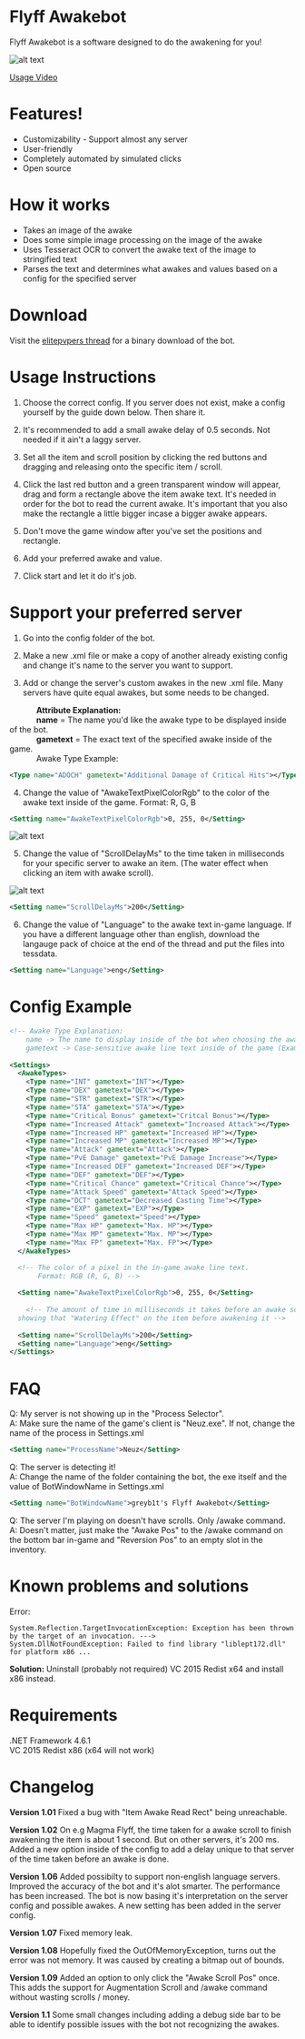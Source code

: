 # Flyff Awakebot
Flyff Awakebot is a software designed to do the awakening for you!

![alt text](https://i.epvpimg.com/1zZQg.png "Logo Title Text 1")

[Usage Video](https://www.youtube.com/watch?v=15anXFvMVNs "flyff bot video")

# Features!

  - Customizability - Support almost any server
  - User-friendly
  - Completely automated by simulated clicks
  - Open source
  
# How it works
  - Takes an image of the awake
  - Does some simple image processing on the image of the awake
  - Uses Tesseract OCR to convert the awake text of the image to stringified text
  - Parses the text and determines what awakes and values based on a config for the specified server

# Download

Visit the [elitepvpers thread](https://www.elitepvpers.com/forum/flyff-hacks-bots-cheats-exploits-macros/4139263-flyff-awakebot-customizable-support-your-own-server.html) for a binary download of the bot.

# Usage Instructions
1. Choose the correct config. If you server does not exist, make a config yourself by the guide down below. Then share it.

2. It's recommended to add a small awake delay of 0.5 seconds. Not needed if it ain't a laggy server.

3. Set all the item and scroll position by clicking the red buttons and dragging and releasing onto the specific item / scroll.

4. Click the last red button and a green transparent window will appear, drag and form a rectangle above the item awake text. It's needed in order for the bot to read the current awake. It's important that you also make the rectangle a little bigger incase a bigger awake appears.

5. Don't move the game window after you've set the positions and rectangle.

6. Add your preferred awake and value.

7. Click start and let it do it's job.

# Support your preferred server
1. Go into the config folder of the bot.

2. Make a new .xml file or make a copy of another already existing config and change it's name to the server you want to support.

3. Add or change the server's custom awakes in the new .xml file. Many servers have quite equal awakes, but some needs to be changed.

&nbsp;&nbsp;&nbsp;&nbsp;&nbsp;&nbsp;&nbsp;&nbsp;&nbsp;&nbsp;&nbsp;&nbsp;**Attribute Explanation:**  
&nbsp;&nbsp;&nbsp;&nbsp;&nbsp;&nbsp;&nbsp;&nbsp;&nbsp;&nbsp;&nbsp;&nbsp;**name** = The name you'd like the awake type to be displayed inside of the bot.  
&nbsp;&nbsp;&nbsp;&nbsp;&nbsp;&nbsp;&nbsp;&nbsp;&nbsp;&nbsp;&nbsp;&nbsp;**gametext** = The exact text of the specified awake inside of the game.  
&nbsp;&nbsp;&nbsp;&nbsp;&nbsp;&nbsp;&nbsp;&nbsp;&nbsp;&nbsp;&nbsp;&nbsp;Awake Type Example:  
```xml
<Type name="ADOCH" gametext="Additional Damage of Critical Hits"></Type>
```
4. Change the value of "AwakeTextPixelColorRgb" to the color of the awake text inside of the game.
Format: R, G, B
```xml
<Setting name="AwakeTextPixelColorRgb">0, 255, 0</Setting>
```

![alt text](https://i.epvpimg.com/OOhSb.png "Awake color image")

5. Change the value of "ScrollDelayMs" to the time taken in milliseconds for your specific server to awake an item. (The water effect when clicking an item with awake scroll).

![alt text](https://i.epvpimg.com/yujEc.png "Awake water effect image")
```xml
<Setting name="ScrollDelayMs">200</Setting>
```
6. Change the value of "Language" to the awake text in-game language. If you have a different language other than english, download the langauge pack of choice at the end of the thread and put the files into tessdata.
```xml
<Setting name="Language">eng</Setting>
```
# Config Example
```xml
<!-- Awake Type Explanation:
	name -> The name to display inside of the bot when choosing the awake (Example: ADOCH)
	gametext -> Case-sensitive awake line text inside of the game (Example: Additional Damage of Critical Hits) -->
	
<Settings>
  <AwakeTypes>  
	<Type name="INT" gametext="INT"></Type>
	<Type name="DEX" gametext="DEX"></Type>
	<Type name="STR" gametext="STR"></Type>
	<Type name="STA" gametext="STA"></Type>
	<Type name="Critical Bonus" gametext="Critcal Bonus"></Type>
	<Type name="Increased Attack" gametext="Increased Attack"></Type>
	<Type name="Increased HP" gametext="Increased HP"></Type>
	<Type name="Increased MP" gametext="Increased MP"></Type>
	<Type name="Attack" gametext="Attack"></Type>
	<Type name="PvE Damage" gametext="PvE Damage Increase"></Type>
	<Type name="Increased DEF" gametext="Increased DEF"></Type>
	<Type name="DEF" gametext="DEF"></Type>
	<Type name="Critical Chance" gametext="Critical Chance"></Type>
	<Type name="Attack Speed" gametext="Attack Speed"></Type>
	<Type name="DCT" gametext="Decreased Casting Time"></Type>
	<Type name="EXP" gametext="EXP"></Type>
	<Type name="Speed" gametext="Speed"></Type>
	<Type name="Max HP" gametext="Max. HP"></Type>
	<Type name="Max MP" gametext="Max. MP"></Type>
	<Type name="Max FP" gametext="Max. FP"></Type>
  </AwakeTypes>

  <!-- The color of a pixel in the in-game awake line text. 
	   Format: RGB (R, G, B) -->
	   
  <Setting name="AwakeTextPixelColorRgb">0, 255, 0</Setting>
  
    <!-- The amount of time in milliseconds it takes before an awake scroll is done
  showing that "Watering Effect" on the item before awakening it -->
  
  <Setting name="ScrollDelayMs">200</Setting>
  <Setting name="Language">eng</Setting>
</Settings>
```

# FAQ
Q: My server is not showing up in the "Process Selector".  
A: Make sure the name of the game's client is "Neuz.exe". If not, change the name of the process in Settings.xml  
```xml
<Setting name="ProcessName">Neuz</Setting>
```

Q: The server is detecting it!  
A: Change the name of the folder containing the bot, the exe itself and the value of BotWindowName in Settings.xml  
```xml
<Setting name="BotWindowName">greyb1t's Flyff Awakebot</Setting>
```

Q: The server I'm playing on doesn't have scrolls. Only /awake command.  
A: Doesn't matter, just make the "Awake Pos" to the /awake command on the bottom bar in-game and "Reversion Pos" to an empty slot in the inventory.  

# Known problems and solutions
Error:
```
System.Reflection.TargetInvocationException: Exception has been thrown by the target of an invocation. --->
System.DllNotFoundException: Failed to find library "liblept172.dll" for platform x86 ...
```
**Solution:** Uninstall (probably not required) VC 2015 Redist x64 and install x86 instead.

# Requirements
.NET Framework 4.6.1  
VC 2015 Redist x86 (x64 will not work)  

# Changelog
**Version 1.01**
Fixed a bug with "Item Awake Read Rect" being unreachable.

**Version 1.02**
On e.g Magma Flyff, the time taken for a awake scroll to finish awakening the item is about 1 second. But on other servers, it's 200 ms.
Added a new option inside of the config to add a delay unique to that server of the time taken before an awake is done.

**Version 1.06**
Added possibilty to support non-english language servers.
Improved the accuracy of the bot and it's alot smarter.
The performance has been increased.
The bot is now basing it's interpretation on the server config and possible awakes.
A new setting has been added in the server config.

**Version 1.07**
Fixed memory leak.

**Version 1.08**
Hopefully fixed the OutOfMemoryException, turns out the error was not memory. It was caused by creating a bitmap out of bounds.

**Version 1.09**
Added an option to only click the "Awake Scroll Pos" once.
This adds the support for Augmentation Scroll and /awake command without wasting scrolls / money.

**Version 1.1**
Some small changes including adding a debug side bar to be able to identify possible issues with the bot not recognizing the awakes.